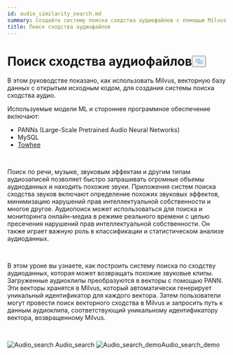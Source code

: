 ```yaml
---
id: audio_similarity_search.md
summary: Создайте систему поиска сходства аудиофайлов с помощью Milvus.
title: Поиск сходства аудиофайлов
---
```

<h1 id="Audio-Similarity-Search" class="common-anchor-header">Поиск сходства аудиофайлов<button data-href="#Audio-Similarity-Search" class="anchor-icon" translate="no">
      <svg translate="no"
        aria-hidden="true"
        focusable="false"
        height="20"
        version="1.1"
        viewBox="0 0 16 16"
        width="16"
      >
        <path
          fill="#0092E4"
          fill-rule="evenodd"
          d="M4 9h1v1H4c-1.5 0-3-1.69-3-3.5S2.55 3 4 3h4c1.45 0 3 1.69 3 3.5 0 1.41-.91 2.72-2 3.25V8.59c.58-.45 1-1.27 1-2.09C10 5.22 8.98 4 8 4H4c-.98 0-2 1.22-2 2.5S3 9 4 9zm9-3h-1v1h1c1 0 2 1.22 2 2.5S13.98 12 13 12H9c-.98 0-2-1.22-2-2.5 0-.83.42-1.64 1-2.09V6.25c-1.09.53-2 1.84-2 3.25C6 11.31 7.55 13 9 13h4c1.45 0 3-1.69 3-3.5S14.5 6 13 6z"
        ></path>
      </svg>
    </button></h1><p>В этом руководстве показано, как использовать Milvus, векторную базу данных с открытым исходным кодом, для создания системы поиска сходства аудио.</p>
<p>Используемые модели ML и стороннее программное обеспечение включают:</p>
<ul>
<li>PANNs (Large-Scale Pretrained Audio Neural Networks)</li>
<li>MySQL</li>
<li><a href="https://towhee.io/">Towhee</a></li>
</ul>
<p></br></p>
<p>Поиск по речи, музыке, звуковым эффектам и другим типам аудиозаписей позволяет быстро запрашивать огромные объемы аудиоданных и находить похожие звуки. Приложения систем поиска сходства звуков включают определение похожих звуковых эффектов, минимизацию нарушений прав интеллектуальной собственности и многое другое. Аудиопоиск может использоваться для поиска и мониторинга онлайн-медиа в режиме реального времени с целью пресечения нарушений прав интеллектуальной собственности. Он также играет важную роль в классификации и статистическом анализе аудиоданных.</p>
<p></br></p>
<p>В этом уроке вы узнаете, как построить систему поиска по сходству аудиоданных, которая может возвращать похожие звуковые клипы. Загруженные аудиоклипы преобразуются в векторы с помощью PANN. Эти векторы хранятся в Milvus, который автоматически генерирует уникальный идентификатор для каждого вектора. Затем пользователи могут провести поиск векторного сходства в Milvus и запросить путь к данным аудиоклипа, соответствующий уникальному идентификатору вектора, возвращенному Milvus.</p>
<p><br/></p>
<p>
  
   <span class="img-wrapper"> <img translate="no" src="/docs/v2.6.x/assets/audio_search.png" alt="Audio_search" class="doc-image" id="audio_search" />
   </span> <span class="img-wrapper"> <span>Audio_search</span> </span> <span class="img-wrapper"> <img translate="no" src="/docs/v2.6.x/assets/audio_search_demo.png" alt="Audio_search_demo" class="doc-image" id="audio_search_demo" /><span>Audio_search_demo</span> </span></p>
